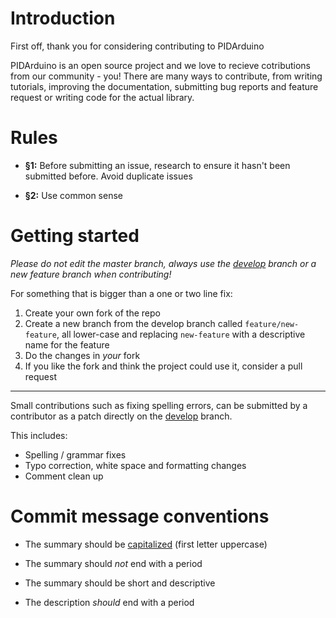 # Introduction

First off, thank you for considering contributing to PIDArduino

PIDArduino is an open source project and we love to recieve cotributions from our community - you! There are many ways to contribute, from writing tutorials, improving the documentation, submitting bug reports and feature request or writing code for the actual library.

# Rules

* **§1:** Before submitting an issue, research to ensure it hasn't been submitted before. Avoid duplicate issues

* **§2:** Use common sense

# Getting started

*Please do not edit the master branch, always use the [develop](https://github.com/DonnyCraft1/PIDArduino/tree/develop) branch or a new feature branch when contributing!*

For something that is bigger than a one or two line fix:

1. Create your own fork of the repo
2. Create a new branch from the develop branch called `feature/new-feature`, all lower-case and replacing `new-feature` with a descriptive name for the feature
3. Do the changes in *your* fork
4. If you like the fork and think the project could use it, consider a pull request

---

Small contributions such as fixing spelling errors, can be submitted by a contributor as a patch directly on the [develop](https://github.com/DonnyCraft1/PIDArduino/tree/develop) branch.

This includes:

* Spelling / grammar fixes
* Typo correction, white space and formatting changes
* Comment clean up

# Commit message conventions

* The summary should be [capitalized](https://en.wikipedia.org/wiki/Capitalization) (first letter uppercase)

* The summary should *not* end with a period

* The summary should be short and descriptive

* The description *should* end with a period